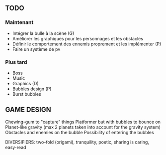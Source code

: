 ## TODO
### Maintenant
- Intégrer la bulle à la scène (G)
- Améliorer les graphiques pour les personnages et les obstacles
- Définir le comportement des ennemis proprement et les implémenter (P)
- Faire un système de pv
### Plus tard
- Boss
- Music
- Graphics (D)
- Bubbles design (P)
- Burst bubbles

## GAME DESIGN
Chewing-gum to "capture" things
Platformer but with bubbles to bounce on
Planet-like gravity (max 2 planets taken into account for the gravity system)
Obstacles and enemies on the bubble
Possibility of entering the bubbles

DIVERSIFIERS:
two-fold (origami), tranquility, poetic, sharing is caring, easy-read
